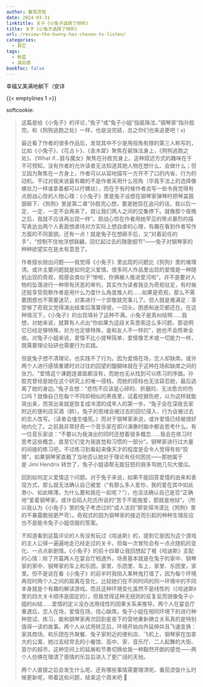 ```yaml
---
author: 番茄烫饭
date: 2024-03-31
linktitle: 关于《小兔子选择了倾听》
title: 关于《小兔子选择了倾听》
url: /review-the-bunny-has-chosen-to-listen/
categories:
  - 其它
tags:
  - 粉蓝
  - 读后感
bookToc: false
---
```


幸福又美满地躺下（安详

{{< emptylines 1 >}}

<!--more-->

softcookie:
  
>这篇是给《小兔子》的评论，”兔子“或”兔子小姐“指裴珠泫，”钢琴家“指孙胜完。和《狗狗逃跑之处》一样，也是没完结，总之你们也来追更吧！x)
>
>最近看了作者的很多作品后，发现其中不少是用视角有限的第三人称写的，比如《小兔子》、《花占卜》、《金木犀》聚焦在裴珠泫身上，《狗狗逃跑之处》、《What if…狼与魔女》聚焦在孙胜完身上。这种叙述方式的趣味在于不可预知，没有作者的允许读者无法知道其她人物在想什么、会做什么；但又因为聚焦在一方身上，作者可以从容地描写一方开不了口的内省、行为的动机。不过对我来说最有趣的不是作者采用什么视角（毕竟手法上的选择像螺丝刀一样谁拿着都可以拧螺丝），而在于有时候作者会写一些令我觉得有点胆战心惊的人物心理：《小兔子》里是兔子设想在钢琴家弹琴时把琴盖狠狠砸下、《狗狗》里是第二章“孙胜完心想，要是她现在追问的话，我以后一定、一定、一定不会再来了。就让我们两人之间的交集停下。就像那个夜晚之后，我就不应该再出现一样”。胆战心惊在作者用她罕见的带点暴烈的描写表达出两个人表面想虐待对方实际上想自虐的心理，有趣在看到作者写作方面的不同面貌。还有一点！就是兔子在想砸手后，又“对着前任的手”，“控制不住地浮想联翩，回忆起过去的旖旎细节”——兔子对钢琴家的种种欲望实在是太有意思了。
>
>作者擅长抛出问题——我觉得《小兔子》里出现的问题比《狗狗》里的难理清。或许主要问题就是如何定义爱情。很多同人作品里出现的爱情是一种随机出现的奇观，观感会类似于“惨啦，你俩被人推进爱河啦”。并不是要对人物的坠落进行一种带有厌恶的审判，其实作为读者我会为奇观驻足，有时候还挺享受观察作者是用什么力度什么角度推人的……如果是奇观，那么不需要困惑也不需要迷茫，对美进行一个崇敬就完事儿了。但人就是难满足：享受够了奇观又觉得演出结束后落寞得很，一回头，困惑和迷茫都还在。在这种情况下，《小兔子》的出现填补了这种不满。小兔子是真纠结啊……我想，对她来说，就算有人点出“你如果为这段关系思索这么多问题，那说明它已经足够特殊，对方也足够特殊，是和友人不一样的”，她也不会照单全收。对兔子小姐来说，爱情不比小提琴简单，爱情像艺术或一切能力一样，既需要理论钻研也需要行为实践。
>
>但是兔子想不清理论，也实践不了行为。因为爱情在场，恋人却缺席。或许两个人进行感情重建时对过往的回望的醍醐味就在于这种在场和缺席之间的张力。“爱情这个课题连谱面都没有，而她也无从找到可以练习的序曲。孙胜完曾经是她在这个研究上的唯一搭档，而她的搭档也无法容忍她，最后逃离了她的身边。”兔子会想：“悲伤不应该是心碎的、折磨的、无法愈合的伤口吗？就像自己在每个不同却相似的黑夜里，试着挖掘伤疤，以为这样就能哭出来，而哭出来就是恢复成冷漠的成年人的第一步。“兔子会在深夜去家附近的便利店买酒（醉）。兔子的思绪会被过去的回忆侵入、行为会被过去的恋人改写。（读者会嗑生嗑死。）而对于钢琴家来说，或许爱情已经被很好地内化了。之前我非常好奇一个音乐家在即兴演奏时脑中都会思考什么。有一位音乐家说：“不要以为我演出的同时还想着很多概念……我会在练习时思考这些概念，直至它们变为我直觉和习惯的一部分”。钢琴家进行过大量的间接的练习吧，不过练习到看起来像天才的程度是会令人觉得有些“狡猾”。如果钢琴家直截了当地否认她对于理论有任何困扰——那她属于是 Jimi Hendrix 转世了，兔子小姐请帮无能狂怒的我多骂她几句大傻瓜。
>
>回到如何定义爱情这个问题。对于兔子来说，如果不能回答爱情的由来和表现方式，那么就无法确认自己被爱（“有那么多人爱你，我的爱在其中如此渺小、如此稀薄。为什么要和我在一起呢？”），也没法确认自己是否“正确地”爱着钢琴家。或许会陷入陀氏所说的“苦于不能施爱，那就是地狱”。（所以我认为《小兔子》里的兔子考虑过的“成人法则”即变得冷漠比《狗狗》里的不暴露脆弱更严苛）。奇观式的因为钢琴家的接近而引起的种种生理反应也不是能令兔子小姐信服的答案。
>
>不知道看到这篇评论的人有没有玩过《哈迪斯》的，提到它是因为这个游戏的主人公得一遍遍地走已经走过的关卡，但每一次冒险会有一点点随机的变化、一点点新剧情。《小兔子》的前十四章让我回想起了被《哈迪斯》支配的心情：除了开篇两人在宴会厅相遇外，场景基本就是在兔子的家中、钢琴家的家中、钢琴家的车上和乐团。家里、乐团里、车上，家里、乐团里，家里。但不是说在看《小兔子》的前半时我陷入某种鬼打墙了，因为每个环境再现时两个人之间的距离在变化，比较她们在不同时间的同一环境中的不同本身就是个有趣的解读游戏。而且这种环境变化虽然不是线性的（《哈迪斯》里的四大关卡顺序是固定的），但我觉得这种无规则的反复反而很像兔子小姐的纠结……爱情的定义没办法用线性的因果关系来推导。两个人在宴会厅重遇后，恋人在场，爱情在场，信心缺席。兔子小姐在相同环境下的进行种种尝试、练习，能和钢琴家再次回到星夜下的营地重新确立关系真的是特别值得一读的故事。两个人从试用转正后，环境开始向外延伸并且飞速变换：家具商场、和乐团在外聚餐、兔子家附近的便利店、飞机上、钢琴家在加拿大的公寓、她过去经常去的小餐馆、高中、家、音乐厅、二人起舞的大街、首尔的超市，这种空间上的延展和节奏切换给我一种豁然开朗的感觉——两个人仿佛在理清了感情的乐旨后进入了更广阔的天地。
>
>两个人直接之后会发生什么呢、还有哪些事情需要理清呢、番茄烫饭什么时候更新呢，带着这些问题，结束这个周末吧 🥲
